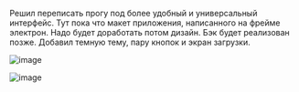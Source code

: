 Решил переписать прогу под более удобный и универсальный интерфейс. Тут пока что макет приложения, написанного на фрейме электрон. Надо будет доработать потом дизайн. Бэк будет реализован позже.
Добавил темную тему, пару кнопок и экран загрузки.

![image](https://github.com/NoonLicht/download_setup_programm_electron/assets/121355541/9d646254-8f32-4da8-8eb9-b2353a52090d)

![image](https://github.com/NoonLicht/download_setup_programm_electron/assets/121355541/5f500d10-2ef7-4612-98a2-4408f8f2249b)
